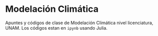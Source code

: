 # Modelación Climática 
Apuntes y códigos de clase de Modelación Climática nivel licenciatura, UNAM. Los códigos estan en `ipynb` usando Julia.
